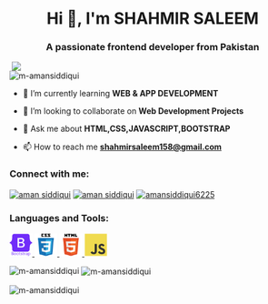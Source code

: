 <h1 align="center">Hi 👋, I'm SHAHMIR SALEEM</h1>
<h3 align="center">A passionate frontend developer from Pakistan</h3>
<img src="https://user-images.githubusercontent.com/69011963/137184767-79a13ec7-1bb3-4341-a6da-3a149c9c159a.gif" align="right" width="500px">
<p align="left"> <img src="https://komarev.com/ghpvc/?username=m-amansiddiqui&label=Profile%20views&color=0e75b6&style=flat" alt="m-amansiddiqui" /> </p>

- 🌱 I’m currently learning **WEB & APP DEVELOPMENT**

- 👯 I’m looking to collaborate on **Web Development Projects**

- 💬 Ask me about **HTML,CSS,JAVASCRIPT,BOOTSTRAP**

- 📫 How to reach me **shahmirsaleem158@gmail.com**

<h3 align="left">Connect with me:</h3>
<p align="left">
<a href="https://linkedin.com/in/aman siddiqui" target="blank"><img align="center" src="https://raw.githubusercontent.com/rahuldkjain/github-profile-readme-generator/master/src/images/icons/Social/linked-in-alt.svg" alt="aman siddiqui" height="30" width="40" /></a>
<a href="https://fb.com/aman siddiqui" target="blank"><img align="center" src="https://raw.githubusercontent.com/rahuldkjain/github-profile-readme-generator/master/src/images/icons/Social/facebook.svg" alt="aman siddiqui" height="30" width="40" /></a>
<a href="https://instagram.com/amansiddiqui6225" target="blank"><img align="center" src="https://raw.githubusercontent.com/rahuldkjain/github-profile-readme-generator/master/src/images/icons/Social/instagram.svg" alt="amansiddiqui6225" height="30" width="40" /></a>
</p>

<h3 align="left">Languages and Tools:</h3>
<p align="left"> <a href="https://getbootstrap.com" target="_blank" rel="noreferrer"> <img src="https://raw.githubusercontent.com/devicons/devicon/master/icons/bootstrap/bootstrap-plain-wordmark.svg" alt="bootstrap" width="40" height="40"/> </a> <a href="https://www.w3schools.com/css/" target="_blank" rel="noreferrer"> <img src="https://raw.githubusercontent.com/devicons/devicon/master/icons/css3/css3-original-wordmark.svg" alt="css3" width="40" height="40"/> </a> <a href="https://www.w3.org/html/" target="_blank" rel="noreferrer"> <img src="https://raw.githubusercontent.com/devicons/devicon/master/icons/html5/html5-original-wordmark.svg" alt="html5" width="40" height="40"/> </a> <a href="https://developer.mozilla.org/en-US/docs/Web/JavaScript" target="_blank" rel="noreferrer"> <img src="https://raw.githubusercontent.com/devicons/devicon/master/icons/javascript/javascript-original.svg" alt="javascript" width="40" height="40"/> </a> </p>

<p><img align="left" src="https://github-readme-stats.vercel.app/api/top-langs?username=m-amansiddiqui&show_icons=true&locale=en&layout=compact" alt="m-amansiddiqui" /></p>

<p>&nbsp;<img align="center" src="https://github-readme-stats.vercel.app/api?username=m-amansiddiqui&show_icons=true&locale=en" alt="m-amansiddiqui" /></p>

<p><img align="center" src="https://github-readme-streak-stats.herokuapp.com/?user=m-amansiddiqui&" alt="m-amansiddiqui" /></p>
